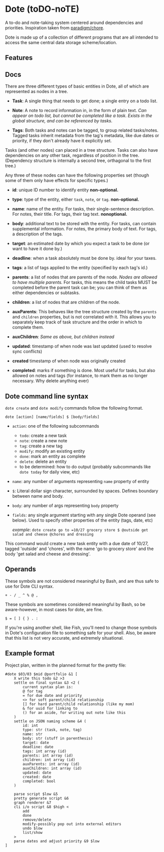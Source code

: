 # Dote (toDO-noTE)

A to-do and note-taking system centered around dependencies and priorities.
Inspiration taken from [paradigm/chore](https://github.com/paradigm/chore).

Dote is made up of a collection of different programs that are all intended to access the same central data storage scheme/location.

## Features

## Docs

There are three different types of basic entities in Dote, all of which are represented as nodes in a tree.

- **Task**: A single thing that needs to get done; a single entry on a todo list.

- **Note**: A note to record information in, in the form of plain text. *Can appear on todo list, but cannot be completed like a task. Exists in the global structure, and can be referenced by tasks.*

- **Tags**: Both tasks and notes can be tagged, to group related tasks/notes. Tagged tasks inherit metadata from the tag's metadata, like due dates or priority, if they don't already have it explicitly set.

Tasks (and other nodes) can placed in a tree structure. Tasks can also have dependencies on any other task, regardless of position in the tree. (Dependency structure is internally a second tree, orthagonal to the first tree.)

Any three of these nodes can have the following properties set (though some of them only have effects for specific types.)

- **id**: unique ID number to identify entity **non-optional.**

- **type**: type of the entity, either `task`, `note`, or `tag`. **non-optional.**

- **name**: name of the entity. For tasks, their single-sentence description. For notes, their title. For tags, their tag text. **nonoptional.**

- **body**: additional text to be stored with the entity. For tasks, can contain supplemental information. For notes, the primary body of text. For tags, a description of the tags.

- **target**: an estimated date by which you expect a task to be done (or want to have it done by.)

- **deadline**: when a task absolutely must be done by. ideal for your taxes.

- **tags**: a list of tags applied to the entity (specified by each tag's id.)

- **parents**: a list of nodes that are parents of the node. *Nodes are allowed to have multiple parents.* For tasks, this means the child tasks MUST be completed before the parent task can be; you can think of them as either dependencies or subtasks.

- **children**: a list of nodes that are children of the node.

- **auxParents**: This behaves like the tree structure created by the `parents` and `children` properties, but is not correlated with it. This allows you to separately keep track of task structure and the order in which to complete them.

- **auxChildren**: *Same as above, but children instead*

- **updated**: timestamp of when node was last updated (used to resolve sync conflicts)

- **created** timestamp of when node was originally created

- **completed**: marks if something is done. Most useful for tasks, but also allowed on notes and tags (for instance, to mark them as no longer necessary. Why delete anything ever)


## Dote command line syntax

`dote create` and `dote modify` commands follow the following format.

```
dote [action] [name/fields] $ [body/fields]
```

- `action`: one of the following subcommands
    - `todo`: create a new task
    - `note`: create a new note
    - `tag`: create a new tag
    - `modify`: modify an existing entity
    - `done`: mark an entity as complete
    - `delete`: delete an entity
    - to be determined: how to do output (probably subcommands like `dote today` for daily view, etc)
- `name`: any number of arguments representing `name` property of entity
- `$`: Literal dollar sign character, surrounded by spaces. Defines boundary between name and body.
- `body`: any number of args representing `body` property
- `fields`: any single argument starting with any single Dote operand (see below). Used to specify other properties of the entity (tags, date, etc)

    *example*: `dote create go to =10/27 grocery store $ @outside get salad and cheese @chores and dressing`

This command would create a new task entity with a due date of 10/27, tagged 'outside' and 'chores', with the name 'go to grocery store' and the body 'get salad and cheese and dressing'.

## Operands

These symbols are not considered meaningful by Bash, and are thus safe to use for Dote CLI syntax.

`+ - / _ ^ % @ ,`

These symbols are sometimes considered meaningful by Bash, so be aware-however, in most cases for dote, are fine.

`$ = [ ] { } . :`

If you're using another shell, like Fish, you'll need to change those symbols in Dote's configuration file to something safe for your shell.
Also, be aware that this list is not very accurate, and extremely situational.

## Example format

Project plan, written in the planned format for the pretty file:

```
#dote $03/03 $mid @portfolio &1 [
    X write this todo &2 >3
    settle on final syntax &3 <2 (
        current syntax plan is:
        @ for tag
        = for due date and priority
        <> for soft parent/child relationship
        [] for hard parent/child relationship (like my mom)
        & for uuid for linking to
        () for an aside, for writing out note like this
    )
    settle on JSON naming scheme &4 (
        id: int
        type: str (task, note, tag)
        name: str
        body: str (stuff in parenthesis)
        target: date
        deadline: date
        tags: int array (id)
        parents: int array (id)
        children: int array (id)
        auxParents: int array (id)
        auxChildren: int array (id)
        updated: date
        created: date
        completed: bool
    )

    parse script $low &5
    pretty generate script &6
    graph renderer &7
    cli i/o script &8 $high <
        add
        done
        remove/delete
        modify-possibly pop out into external editors
        undo $low
        list/show
    >
    parse dates and adjust priority &9 $low
]
```

